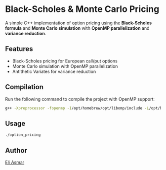 

# **Black-Scholes & Monte Carlo Pricing**

A simple C++ implementation of option pricing using the **Black-Scholes formula** and **Monte Carlo simulation** with **OpenMP parallelization** and **variance reduction**.

## **Features**
-  Black-Scholes pricing for European call/put options  
-  Monte Carlo simulation with OpenMP parallelization  
-  Antithetic Variates for variance reduction  

## **Compilation**
Run the following command to compile the project with OpenMP support:
```sh
g++ -Xpreprocessor -fopenmp -I/opt/homebrew/opt/libomp/include -L/opt/homebrew/opt/libomp/lib -lomp src/main.cpp src/black_scholes.cpp src/monte_carlo.cpp -o option_pricing
```

## **Usage**
```sh
./option_pricing
```



## **Author**
[Eli Asmar]([https://github.com/your-github-username](https://github.com/EliasSAsmar))

